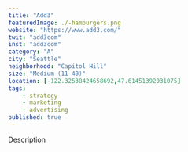 ```yaml
---
title: "Add3"
featuredImage: ./-hamburgers.png
website: "https://www.add3.com/"
twit: "add3com"
inst: "add3com"
category: "A"
city: "Seattle"
neighborhood: "Capitol Hill"
size: "Medium (11-40)"
location: [-122.32538424658692,47.61451392031075]
tags:
    - strategy
    - marketing
    - advertising
published: true
---
```


Description
